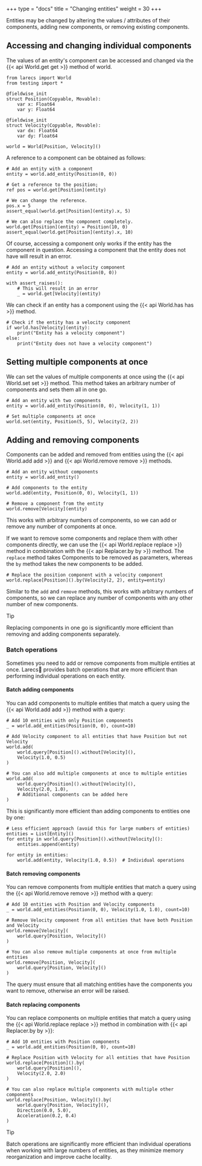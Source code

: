 +++
type = "docs"
title = "Changing entities"
weight = 30
+++

Entities may be changed by altering the values / attributes
of their components, adding new components, or removing
existing components. 

## Accessing and changing individual components

The values of an entity's component can be 
accessed and changed via the {{< api World.get get >}} 
method of world. 

```mojo {doctest="guide_change_entities" global=true hide=true}
from larecs import World
from testing import *

@fieldwise_init
struct Position(Copyable, Movable):
    var x: Float64
    var y: Float64

@fieldwise_init
struct Velocity(Copyable, Movable):
    var dx: Float64
    var dy: Float64
```

```mojo {doctest="guide_change_entities" hide=true}
world = World[Position, Velocity]()
```

A reference to a component can be obtained 
as follows:

```mojo {doctest="guide_change_entities"}
# Add an entity with a component
entity = world.add_entity(Position(0, 0))

# Get a reference to the position;
ref pos = world.get[Position](entity)

# We can change the reference.
pos.x = 5
assert_equal(world.get[Position](entity).x, 5)

# We can also replace the component completely. 
world.get[Position](entity) = Position(10, 0)
assert_equal(world.get[Position](entity).x, 10)
```

Of course, accessing a component only works if the entity has
the component in question. Accessing a component 
that the entity does not have will result in an error.

```mojo {doctest="guide_change_entities"}
# Add an entity without a velocity component
entity = world.add_entity(Position(0, 0))

with assert_raises():
    # This will result in an error
    _ = world.get[Velocity](entity)
```

We can check if an entity has a component using the 
{{< api World.has has >}} method. 

```mojo {doctest="guide_change_entities"}
# Check if the entity has a velocity component
if world.has[Velocity](entity):
    print("Entity has a velocity component")
else:
    print("Entity does not have a velocity component")
```

## Setting multiple components at once

We can set the values of multiple components at once 
using the {{< api World.set set >}}
method. This method takes an arbitrary number of 
components and sets them all in one go.

```mojo {doctest="guide_change_entities"}
# Add an entity with two components
entity = world.add_entity(Position(0, 0), Velocity(1, 1))

# Set multiple components at once
world.set(entity, Position(5, 5), Velocity(2, 2))
```

## Adding and removing components

Components can be added and removed from entities using the 
{{< api World.add add >}} and {{< api World.remove remove >}} methods.

```mojo {doctest="guide_change_entities"}
# Add an entity without components
entity = world.add_entity()

# Add components to the entity
world.add(entity, Position(0, 0), Velocity(1, 1))

# Remove a component from the entity
world.remove[Velocity](entity)
```

This works with arbitrary numbers of components, so we can add or remove
any number of components at once.


If we want to remove some components and replace 
them with other components directly, we can use the 
{{< api World.replace replace >}} method in combination with the 
{{< api Replacer.by by >}} method. The `replace` method takes 
Components to be removed as parameters, whereas the `by` method
takes the new components to be added. 

```mojo {doctest="guide_change_entities"}
# Replace the position component with a velocity component
world.replace[Position]().by(Velocity(2, 2), entity=entity)
```

Similar to the `add` and `remove` 
methods, this works with arbitrary numbers of
components, so we can replace any number of components with
any other number of new components.

> [!Tip]
> Replacing components in one go is significantly 
> more efficient than removing and adding components separately. 

### Batch operations

Sometimes you need to add or remove components from multiple entities at once.
Larecs🌲 provides batch operations that are more efficient than performing
individual operations on each entity.

#### Batch adding components

You can add components to multiple entities that match a query using the
{{< api World.add add >}} method with a query:

```mojo {doctest="guide_change_entities"}
# Add 10 entities with only Position components
_ = world.add_entities(Position(0, 0), count=10)

# Add Velocity component to all entities that have Position but not Velocity
world.add(
    world.query[Position]().without[Velocity](),
    Velocity(1.0, 0.5)
)

# You can also add multiple components at once to multiple entities
world.add(
    world.query[Position]().without[Velocity](),
    Velocity(2.0, 1.0),
    # Additional components can be added here
)
```

This is significantly more efficient than adding components to entities one by one:

```mojo {doctest="guide_change_entities"}
# Less efficient approach (avoid this for large numbers of entities)
entities = List[Entity]()
for entity in world.query[Position]().without[Velocity]():
    entities.append(entity)

for entity in entities:
    world.add(entity, Velocity(1.0, 0.5))  # Individual operations
```

#### Batch removing components

You can remove components from multiple entities that match a query using the
{{< api World.remove remove >}} method with a query:

```mojo {doctest="guide_change_entities"}
# Add 10 entities with Position and Velocity components
_ = world.add_entities(Position(0, 0), Velocity(1.0, 1.0), count=10)

# Remove Velocity component from all entities that have both Position and Velocity
world.remove[Velocity](
    world.query[Position, Velocity]()
)

# You can also remove multiple components at once from multiple entities
world.remove[Position, Velocity](
    world.query[Position, Velocity]()
)
```

The query must ensure that all matching entities have the components you want to remove,
otherwise an error will be raised.

#### Batch replacing components

You can replace components on multiple entities that match a query using the
{{< api World.replace replace >}} method in combination with {{< api Replacer.by by >}}:

```mojo {doctest="guide_change_entities"}
# Add 10 entities with Position components
_ = world.add_entities(Position(0, 0), count=10)

# Replace Position with Velocity for all entities that have Position
world.replace[Position]().by(
    world.query[Position](),
    Velocity(2.0, 2.0)
)

# You can also replace multiple components with multiple other components
world.replace[Position, Velocity]().by(
    world.query[Position, Velocity](),
    Direction(0.0, 5.0),
    Acceleration(0.2, 0.4)
)
```

> [!Tip]
> Batch operations are significantly more efficient than individual operations
> when working with large numbers of entities, as they minimize memory
> reorganization and improve cache locality.
